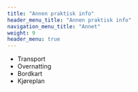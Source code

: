 ```yaml
---
title: "Annen praktisk info"
header_menu_title: "Annen praktisk info"
navigation_menu_title: "Annet"
weight: 9
header_menu: true
---
```


* Transport
* Overnatting
* Bordkart
* Kjøreplan